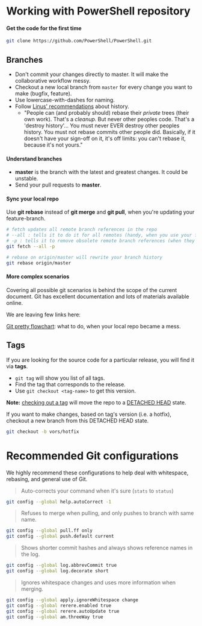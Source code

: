 Working with PowerShell repository
==================================

#### Get the code for the first time

```sh
git clone https://github.com/PowerShell/PowerShell.git
```

Branches
---------

* Don't commit your changes directly to master.
  It will make the collaborative workflow messy.
* Checkout a new local branch from `master` for every change you want to make (bugfix, feature).
* Use lowercase-with-dashes for naming.
* Follow [Linus' recommendations][Linus] about history.
    - "People can (and probably should) rebase their _private_ trees (their own work). That's a _cleanup_. But never other peoples code. That's a 'destroy history'...
    You must never EVER destroy other peoples history. You must not rebase commits other people did.
    Basically, if it doesn't have your sign-off on it, it's off limits: you can't rebase it, because it's not yours."

#### Understand branches

* **master** is the branch with the latest and greatest changes.
  It could be unstable.
* Send your pull requests to **master**.

#### Sync your local repo

Use **git rebase** instead of **git merge** and **git pull**, when you're updating your feature-branch.

```sh
# fetch updates all remote branch references in the repo
# --all : tells it to do it for all remotes (handy, when you use your fork)
# -p : tells it to remove obsolete remote branch references (when they are removed from remote)
git fetch --all -p

# rebase on origin/master will rewrite your branch history
git rebase origin/master
```

#### More complex scenarios

Covering all possible git scenarios is behind the scope of the current document.
Git has excellent documentation and lots of materials available online.

We are leaving few links here:

[Git pretty flowchart](http://justinhileman.info/article/git-pretty/): what to do, when your local repo became a mess.

[Linus]:https://wincent.com/wiki/git_rebase%3A_you're_doing_it_wrong


Tags
------

If you are looking for the source code for a particular release,
you will find it via **tags**.

* `git tag` will show you list of all tags. 
* Find the tag that corresponds to the release.
* Use `git checkout <tag-name>` to get this version.

**Note:** [checking out a tag][tag] will move the repo to a [DETACHED HEAD][HEAD] state.

[tag]:https://git-scm.com/book/en/v2/Git-Basics-Tagging#Checking-out-Tags
[HEAD]:https://www.git-tower.com/learn/git/faq/detached-head-when-checkout-commit

If you want to make changes, based on tag's version (i.e. a hotfix), 
checkout a new branch from this DETACHED HEAD state.

```sh
git checkout -b vors/hotfix
```


Recommended Git configurations
==============================

We highly recommend these configurations to help deal with whitespace,
rebasing, and general use of Git.

> Auto-corrects your command when it's sure (`stats` to `status`)
```sh
git config --global help.autoCorrect -1
```

> Refuses to merge when pulling, and only pushes to branch with same name.
```sh
git config --global pull.ff only
git config --global push.default current
```

> Shows shorter commit hashes and always shows reference names in the log.
```sh
git config --global log.abbrevCommit true
git config --global log.decorate short
```

> Ignores whitespace changes and uses more information when merging.
```sh
git config --global apply.ignoreWhitespace change
git config --global rerere.enabled true
git config --global rerere.autoUpdate true
git config --global am.threeWay true
```
